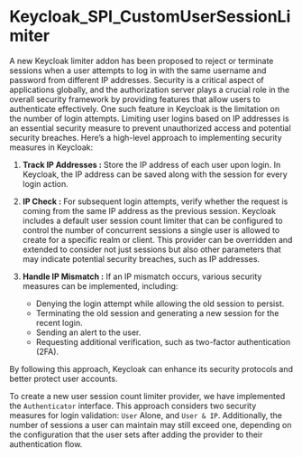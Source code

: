 # Keycloak_SPI_CustomUserSessionLimiter

A new Keycloak limiter addon has been proposed to reject or terminate sessions when a user attempts to log in with the same username and password from different IP addresses. Security is a critical aspect of applications globally, and the authorization server plays a crucial role in the overall security framework by providing features that allow users to authenticate effectively. One such feature in Keycloak is the limitation on the number of login attempts. Limiting user logins based on IP addresses is an essential security measure to prevent unauthorized access and potential security breaches.
Here’s a high-level approach to implementing security measures in Keycloak:
1. **Track IP Addresses :**  Store the IP address of each user upon login. In Keycloak, the IP address can be saved along with the session for every login action.

2. **IP Check :** For subsequent login attempts, verify whether the request is coming from the same IP address as the previous session. Keycloak includes a default user session count limiter that can be configured to control the number of concurrent sessions a single user is allowed to create for a specific realm or client. This provider can be overridden and extended to consider not just sessions but also other parameters that may indicate potential security breaches, such as IP addresses.

3. **Handle IP Mismatch :** If an IP mismatch occurs, various security measures can be implemented, including:
   - Denying the login attempt while allowing the old session to persist.
   - Terminating the old session and generating a new session for the recent login.
   - Sending an alert to the user.
   - Requesting additional verification, such as two-factor authentication (2FA).

By following this approach, Keycloak can enhance its security protocols and better protect user accounts.

To create a new user session count limiter provider, we have implemented the `Authenticator` interface. This approach considers two security measures for login validation: `User` Alone, and `User & IP`. Additionally, the number of sessions a user can maintain may still exceed one, depending on the configuration that the user sets after adding the provider to their authentication flow.